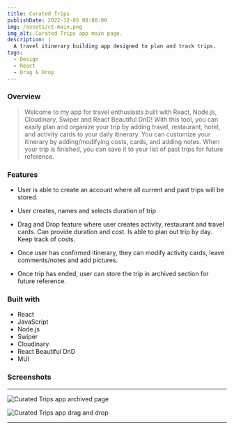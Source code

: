 ```yaml
---
title: Curated Trips
publishDate: 2022-12-05 00:00:00
img: /assets/ct-main.png
img_alt: Curated Trips app main page.
description: |
  A travel itinerary building app designed to plan and track trips.
tags:
  - Design
  - React
  - Drag & Drop
---
```


### Overview

> Welcome to my app for travel enthusiasts built with React, Node.js, Cloudinary, Swiper and React Beautiful DnD! With this tool, you can easily plan and organize your trip by adding travel, restaurant, hotel, and activity cards to your daily itinerary. You can customize your itinerary by adding/modifying costs, cards, and adding notes. When your trip is finished, you can save it to your list of past trips for future reference.

### Features

- User is able to create an account where all current and past trips will be stored.

- User creates, names and selects duration of trip

- Drag and Drop feature where user creates activity, restaurant and travel cards. Can provide duration and cost. Is able to plan out trip by day. Keep track of costs.

- Once user has confirmed itinerary, they can modify activity cards, leave comments/notes and add pictures.

- Once trip has ended, user can store the trip in archived section for future reference.

### Built with

- React
- JavaScript
- Node.js
- Swiper
- Cloudinary
- React Beautiful DnD
- MUI

### Screenshots

---

![ Curated Trips app archived page](/assets/ct-archived.png)

![ Curated Trips app drag and drop](/assets/ct-create.png)

---
